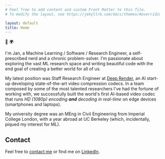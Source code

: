 ```yaml
---
# Feel free to add content and custom Front Matter to this file.
# To modify the layout, see https://jekyllrb.com/docs/themes/#overriding-theme-defaults

layout: default
title: Home
---
```


:wave: :earth_africa:

I'm Jan, a Machine Learning / Software / Research Engineer, a self-prescribed nerd and a chronic problem-solver. I'm passionate about exploring the vast ML research space and writing beautiful code with the end goal of creating a better world for all of us.

My latest position was Staff Research Engineer at [Deep Render](https://www.deeprender.ai), an AI start-up developing state-of-the-art video compression codecs. In a team composed by some of the most talented researchers I've had the fortune of working with, we successfully built the world's first AI-based video codec that runs _HD (1080p) encoding **and** decoding in real-time_ on edge devices (smartphones and laptops).

My university degree was an MEng in Civil Engineering from Imperial College London, with a year abroad at UC Berkeley (which, incidentally, piqued my interest for ML).



## Contact
Feel free to [contact me](mailto:jan_xu@outlook.com) or find me on [LinkedIn](https://www.linkedin.com/in/jan-xu-36701a5b/).

